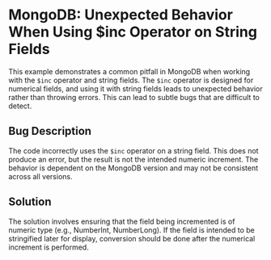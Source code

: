 # MongoDB: Unexpected Behavior When Using $inc Operator on String Fields
This example demonstrates a common pitfall in MongoDB when working with the `$inc` operator and string fields. The `$inc` operator is designed for numerical fields, and using it with string fields leads to unexpected behavior rather than throwing errors. This can lead to subtle bugs that are difficult to detect.

## Bug Description
The code incorrectly uses the `$inc` operator on a string field.  This does not produce an error, but the result is not the intended numeric increment.  The behavior is dependent on the MongoDB version and may not be consistent across all versions.

## Solution
The solution involves ensuring that the field being incremented is of numeric type (e.g., NumberInt, NumberLong). If the field is intended to be stringified later for display, conversion should be done after the numerical increment is performed. 
